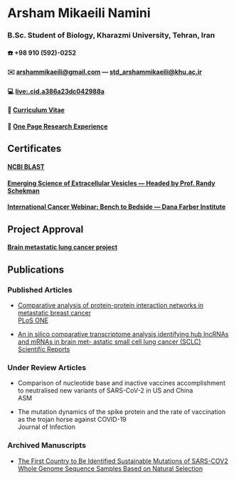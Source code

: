 # Arsham Mikaeili Namini
### B.Sc. Student of Biology, Kharazmi University, Tehran, Iran
#### ☎️ +98 910 (592)-0252
#### ✉️ arshammikaeili@gmail.com — std_arshammikaeili@khu.ac.ir
#### 💻 [live:.cid.a386a23dc042988a](https://join.skype.com/invite/K2S3wj8NQAfv)
#### 📑 [Curriculum Vitae](/CV.pdf)
#### 📃 [One Page Research Experience](/One%20Page%20Research%20Experience.pdf)

## Certificates
#### [NCBI BLAST](/NCBI.Certificatesuu.pdf)
#### [Emerging Science of Extracellular Vesicles — Headed by Prof. Randy Schekman ](/royan-certificate-2.pdf)
#### [International Cancer Webinar: Bench to Bedside — Dana Farber Institute](/royan-certificate234.pdf)


## Project Approval 
#### [Brain metastatic lung cancer project](/cb0jplre8a9t34i4.pdf)

## Publications

### Published Articles

* [Comparative analysis of protein-protein interaction networks in metastatic breast cancer<br/>PLoS ONE](https://journals.plos.org/plosone/article?id=10.1371/journal.pone.0260584)

* [An in silico comparative transcriptome analysis identifying hub lncRNAs and mRNAs in brain met- astatic small cell lung cancer (SCLC)<br/>Scientific Reports](https://www.researchsquare.com/article/rs-1636020/latest.pdf)

### Under Review Articles 

* Comparison of nucleotide base and inactive vaccines accomplishment to neutralised new variants of SARS-CoV-2 in US and China<br/>ASM

* The mutation dynamics of the spike protein and the rate of vaccination as the trojan horse against COVID-19<br/>Journal of Infection

### Archived Manuscripts 
* [
The First Country to Be Identified Sustainable Mutations of SARS-COV2 Whole Genome Sequence Samples Based on Natural Selection](https://www.biorxiv.org/lookup/doi/10.1101/2022.07.18.500565)

